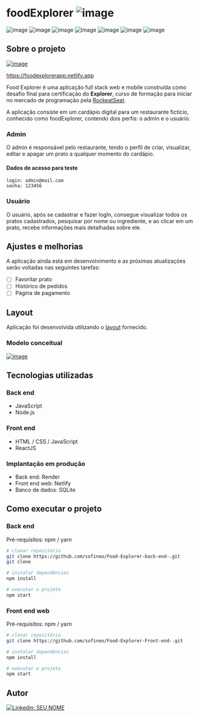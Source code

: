 # foodExplorer ![image](https://img.shields.io/badge/Front_end-100000?style=for-the-badge&logo=backend&logoColor=white)
![image](https://img.shields.io/badge/JavaScript-F7DF1E?style=for-the-badge&logo=javascript&logoColor=black)
![image](https://img.shields.io/badge/Node.js-43853D?style=for-the-badge&logo=node.js&logoColor=white)
![image](https://img.shields.io/badge/HTML5-E34F26?style=for-the-badge&logo=html5&logoColor=white)
![image](https://img.shields.io/badge/CSS3-1572B6?style=for-the-badge&logo=css3&logoColor=white)
![image](https://img.shields.io/badge/SQLite-07405E?style=for-the-badge&logo=sqlite&logoColor=white)
![image](https://img.shields.io/badge/React-20232A?style=for-the-badge&logo=react&logoColor=61DAFB)
![image](https://img.shields.io/badge/Netlify-00C7B7?style=for-the-badge&logo=netlify&logoColor=white)

## Sobre o projeto
[![image](https://img.shields.io/badge/Github-backend-100000?style=for-the-badge&logo=github&logoColor=white)](https://github.com/sofineo/Food-Explorer-back-end-)

https://foodexplorerapp.netlify.app  


Food Explorer é uma aplicação full stack web e mobile construída como desafio final para certificação do **Explorer**, curso de formação para iniciar no mercado de programação pela [RockeatSeat](https://rocketseat.com/explorer "Site da RockeatSeat").

A aplicação consiste em um cardápio digital para um restaurante fictício, conhecido como foodExplorer, contendo dois perfis: o admin e o usuário.

### Admin
O admin é responsável pelo restaurante, tendo o perfil de criar, visualizar, editar e apagar um prato a qualquer momento do cardápio. 

#### Dados de acesso para teste
`login: admin@mail.com`  
`senha: 123456`

### Usuário
O usuário, após se cadastrar e fazer logIn, consegue visualizar todos os pratos cadastrados, pesquisar por nome ou ingrediente, e ao clicar em um prato, recebe informações mais detalhadas sobre ele.

## Ajustes e melhorias

A aplicação ainda está em desenvolvimento e as próximas atualizações serão voltadas nas seguintes tarefas:

- [ ] Favoritar prato
- [ ] Histórico de pedidos
- [ ] Página de pagamento

## Layout
Aplicação foi desenvolvida utilizando o [layout](https://www.figma.com/community/file/1196874589259687769) fornecido.

### Modelo conceitual
[![image](https://github.com/sofineo/Food-Explorer-back-end-/blob/632015a8de631870f25c16519b67e50552c9cae7/src/assets/modeloconceitual.png)](https://drawsql.app/teams/sofia-neos-team/diagrams/food-explorer/embed)

## Tecnologias utilizadas
### Back end
- JavaScript
- Node.js
### Front end
- HTML / CSS / JavaScript
- ReactJS
### Implantação em produção
- Back end: Render
- Front end web: Netlify
- Banco de dados: SQLite

## Como executar o projeto

### Back end
Pré-requisitos: npm / yarn

```bash
# clonar repositório
git clone https://github.com/sofineo/Food-Explorer-back-end-.git
git clone 

# instalar dependências
npm install

# executar o projeto
npm start
```

### Front end web
Pré-requisitos: npm / yarn

```bash
# clonar repositório
git clone https://github.com/sofineo/Food-Explorer-Front-end-.git

# instalar dependências
npm install

# executar o projeto
npm start
```

## Autor

[![Linkedin: SEU NOME](https://img.shields.io/badge/-SOFIA_NEO-blue?style=flat-square&logo=Linkedin&logoColor=white&link=https://www.linkedin.com/in/sofia-neo-853075243/)](https://www.linkedin.com/in/sofia-neo-853075243/)

